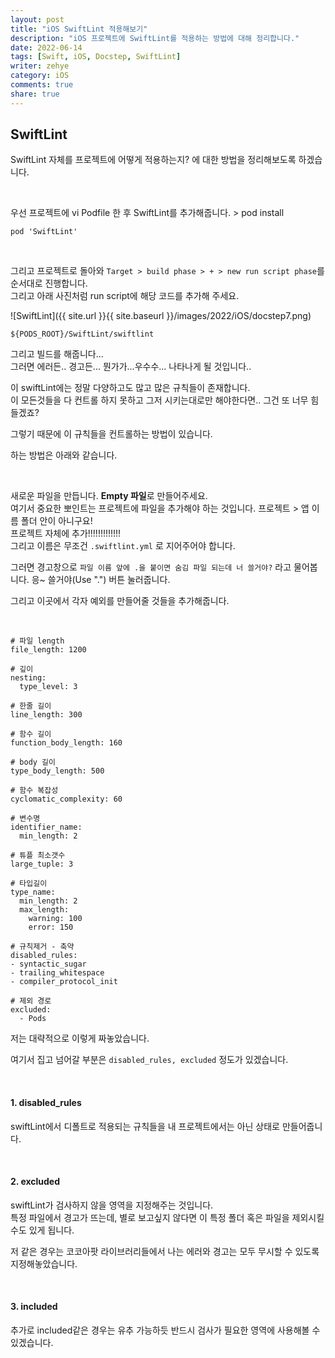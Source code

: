 ```yaml
---
layout: post
title: "iOS SwiftLint 적용해보기"
description: "iOS 프로젝트에 SwiftLint를 적용하는 방법에 대해 정리합니다."
date: 2022-06-14
tags: [Swift, iOS, Docstep, SwiftLint]
writer: zehye
category: iOS
comments: true
share: true
---
```


## SwiftLint

SwiftLint 자체를 프로젝트에 어떻게 적용하는지? 에 대한 방법을 정리해보도록 하겠습니다. 


<br/>


우선 프로젝트에 vi Podfile 한 후 SwiftLint를 추가해줍니다. > pod install 

```vim
pod 'SwiftLint'
```


<br/>


그리고 프로젝트로 돌아와 `Target > build phase > + > new run script phase`를 순서대로 진행합니다.<br>
그리고 아래 사진처럼 run script에 해당 코드를 추가해 주세요.

![SwiftLint]({{ site.url }}{{ site.baseurl }}/images/2022/iOS/docstep7.png)

```vim
${PODS_ROOT}/SwiftLint/swiftlint
```

그리고 빌드를 해줍니다...<br>
그러면 에러든.. 경고든... 뭔가가...우수수... 나타나게 될 것입니다..


이 swiftLint에는 정말 다양하고도 많고 많은 규칙들이 존재합니다.<br>
이 모든것들을 다 컨트롤 하지 못하고 그저 시키는대로만 해야한다면.. 그건 또 너무 힘들겠죠?

그렇기 때문에 이 규칙들을 컨트롤하는 방법이 있습니다.

하는 방법은 아래와 같습니다.


<br/>


새로운 파일을 만듭니다. **Empty 파일**로 만들어주세요.<br>
여기서 중요한 뽀인트는 프로젝트에 파일을 추가해야 하는 것입니다. 프로젝트 > 앱 이름 폴더 안이 아니구요!<br>
프로젝트 자체에 추가!!!!!!!!!!!!!<br>
그리고 이름은 무조건 `.swiftlint.yml` 로 지어주어야 합니다.

그러면 경고창으로 `파일 이름 앞에 .을 붙이면 숨김 파일 되는데 너 쓸거야?` 라고 물어봅니다. 응~ 쓸거야(Use ".") 버튼 눌러줍니다.

그리고 이곳에서 각자 예외를 만들어줄 것들을 추가해줍니다.

<br/>


```vim
# 파일 length
file_length: 1200

# 깊이
nesting:
  type_level: 3

# 한줄 길이
line_length: 300

# 함수 길이
function_body_length: 160

# body 길이
type_body_length: 500

# 함수 복잡성
cyclomatic_complexity: 60

# 변수명
identifier_name:
  min_length: 2

# 튜플 최소갯수
large_tuple: 3

# 타입길이
type_name:
  min_length: 2
  max_length:
    warning: 100
    error: 150

# 규칙제거 - 축약
disabled_rules:
- syntactic_sugar
- trailing_whitespace
- compiler_protocol_init

# 제외 경로
excluded:
  - Pods

```


저는 대략적으로 이렇게 짜놓았습니다. 

여기서 집고 넘어갈 부분은 `disabled_rules, excluded` 정도가 있겠습니다.


<br/>


#### 1. disabled_rules
 
swiftLint에서 디폴트로 적용되는 규칙들을 내 프로젝트에서는 아닌 상태로 만들어줍니다. 

<br/>

#### 2. excluded

swiftLint가 검사하지 않을 영역을 지정해주는 것입니다. <br>
특정 파일에서 경고가 뜨는데, 별로 보고싶지 않다면 이 특정 폴더 혹은 파일을 제외시킬 수도 있게 됩니다.

저 같은 경우는 코코아팟 라이브러리들에서 나는 에러와 경고는 모두 무시할 수 있도록 지정해놓았습니다.

<br/>

#### 3. included

추가로 included같은 경우는 유추 가능하듯 반드시 검사가 필요한 영역에 사용해볼 수 있겠습니다.